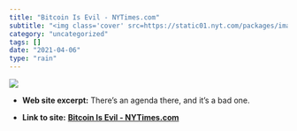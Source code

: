 ```yaml
---
title: "Bitcoin Is Evil - NYTimes.com"
subtitle: "<img class='cover' src=https://static01.nyt.com/packages/images/icons/t_logo_300_black.png>"
category: "uncategorized"
tags: []
date: "2021-04-06"
type: "rain"
---
```

<img class="cover" src=https://static01.nyt.com/packages/images/icons/t_logo_300_black.png>



* **Web site excerpt:** There’s an agenda there, and it’s a bad one.

* **Link to site:** **[Bitcoin Is Evil - NYTimes.com](http://krugman.blogs.nytimes.com/2013/12/28/bitcoin-is-evil?_r=0)**